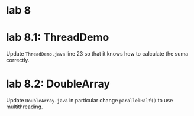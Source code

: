 # lab 8

# lab 8.1: ThreadDemo

Update `ThreadDemo.java` line 23 so that it knows how to calculate the suma correctly.

# lab 8.2: DoubleArray

Update `DoubleArray.java` in particular change `parallelHalf()` to use multithreading.
